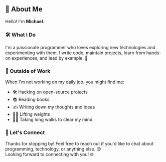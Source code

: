 ## 👋 About Me

Hello! I'm **Michael**.

### 🛠 What I Do
I'm a passionate programmer who loves exploring new technologies and experimenting with them. I write code, maintain projects, learn from hands-on experiences, and lead by example. 🌟

### 🌱 Outside of Work
When I'm not working on my daily job, you might find me:
- 🛠 Hacking on open-source projects
- 📚 Reading books
- ✍️ Writing down my thoughts and ideas
- 🏋️‍♂️ Lifting weights
- 🚶‍♂️ Taking long walks to clear my mind

### 💬 Let's Connect
Thanks for stopping by! Feel free to reach out if you'd like to chat about programming, technology, or anything else. 😊  
Looking forward to connecting with you! 🌐
